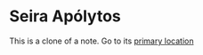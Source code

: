 # Seira Apólytos
This is a clone of a note. Go to its [primary location](../../Groups/Iperos%20Coalition/Seira%20Ap%C3%B3lytos.md)